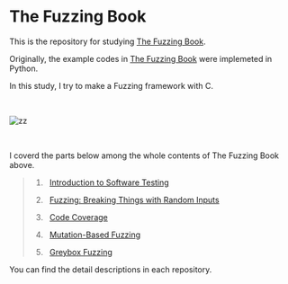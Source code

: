 # The Fuzzing Book

This is the repository for studying [The Fuzzing Book](https://www.fuzzingbook.org/).

Originally, the example codes in [The Fuzzing Book](https://www.fuzzingbook.org/) were implemeted in Python.

In this study, I try to make a Fuzzing framework with C.

&nbsp;

![zz](https://user-images.githubusercontent.com/63425775/128324986-5cde3c5e-f4e1-4499-a13e-d9c4cb01028f.PNG)

&nbsp;

I coverd the parts below among the whole contents of The Fuzzing Book above. 


>1. &nbsp;&nbsp;[Introduction to Software Testing](https://github.com/MJ-SEO/Fuzzing/tree/master/1.Testing)
>
>2. &nbsp;&nbsp;[Fuzzing: Breaking Things with Random Inputs](https://github.com/MJ-SEO/Fuzzing/tree/master/2.Fuzzing)
>
>3. &nbsp;&nbsp;[Code Coverage](https://github.com/MJ-SEO/Fuzzing/tree/master/3.Code_Coverage)
>
>4. &nbsp;&nbsp;[Mutation-Based Fuzzing](https://github.com/MJ-SEO/Fuzzing/tree/master/4.Mutation_Fuzzing)
>
>5. &nbsp;&nbsp;[Greybox Fuzzing](https://github.com/MJ-SEO/Fuzzing/tree/master/5.>Greybox_Fuzzing)


You can find the detail descriptions in each repository. 